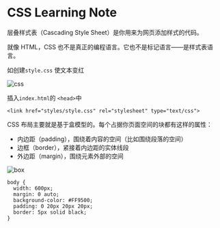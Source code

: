 # CSS Learning Note

层叠样式表（Cascading Style Sheet）是你用来为网页添加样式的代码。

就像 HTML，CSS 也不是真正的编程语言。它也不是标记语言——是样式表语言。


如创建`style.css` 使文本变红

![css](https://mdn.mozillademos.org/files/9461/css-declaration-small.png)	

插入`index.html`的 `<head>`中

	<link href="styles/style.css" rel="stylesheet" type="text/css">
	
CSS 布局主要就是基于盒模型的。每个占据你页面空间的块都有这样的属性：

- 内边距（padding），围绕着内容的空间（比如围绕段落的空间）
- 边框（border），紧接着内边距的实体线段
- 外边距（margin），围绕元素外部的空间

![box](https://mdn.mozillademos.org/files/9443/box-model.png)


```
body {
  width: 600px;
  margin: 0 auto;
  background-color: #FF9500;
  padding: 0 20px 20px 20px;
  border: 5px solid black;
}
```





